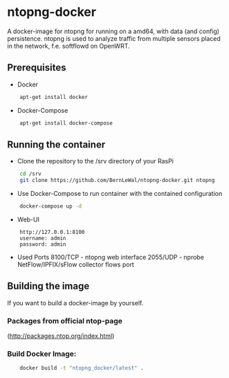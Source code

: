 # ntopng-docker
A docker-image for ntopng for running on a amd64, with data (and config) persistence.
ntopng is used to analyze traffic from multiple sensors placed in the network, f.e. softflowd on OpenWRT.

## Prerequisites
*   Docker
```bash
	apt-get install docker
```
*   Docker-Compose
```bash
	apt-get install docker-compose
```

## Running the container
*   Clone the repository to the /srv directory of your RasPi
```bash
	cd /srv
	git clone https://github.com/BernLeWal/ntopng-docker.git ntopng
```
*   Use Docker-Compose to run container with the contained configuration
```bash
	docker-compose up -d
```
*   Web-UI
```
	http://127.0.0.1:8100
	username: admin
	password: admin
```
*   Used Ports
	8100/TCP - ntopng web interface
	2055/UDP - nprobe NetFlow/IPFIX/sFlow collector flows port

## Building the image
If you want to build a docker-image by yourself.

### Packages from official ntop-page
(http://packages.ntop.org/index.html)

### Build Docker Image:
```bash
	docker build -t "ntopng_docker/latest" .
```

